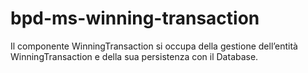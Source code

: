 # bpd-ms-winning-transaction
Il componente WinningTransaction si occupa della gestione dell’entità WinningTransaction e della sua persistenza con il Database.
